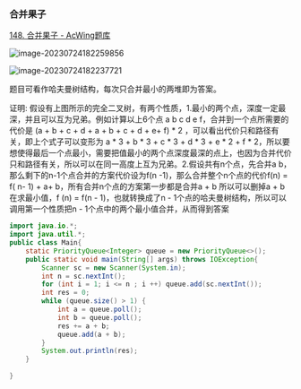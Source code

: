 ### 合并果子

[148. 合并果子 - AcWing题库](https://www.acwing.com/problem/content/150/)

![image-20230724182259856](C:\Users\23694\AppData\Roaming\Typora\typora-user-images\image-20230724182259856.png)

![image-20230724182237721](C:\Users\23694\AppData\Roaming\Typora\typora-user-images\image-20230724182237721.png)

题目可看作哈夫曼树结构，每次只合并最小的两堆即为答案。

证明: 假设有上图所示的完全二叉树，有两个性质，1.最小的两个点，深度一定最深，并且可以互为兄弟。例如计算以上6个点 a b c d e f，合并到一个点所需要的代价是 (a + b + c + d + a + b + c + d + e+ f) * 2 ，可以看出代价只和路径有关，即上个式子可以变形为 a * 3 + b * 3 + c * 3 + d * 3 + e * 2 + f * 2，所以要想使得最后一个点最小，需要把值最小的两个点深度最深的点上，也因为合并代价只和路径有关，所以可以在同一高度上互为兄弟。2.假设共有n个点，先合并a b，那么剩下的n-1个点合并的方案代价设为f(n -1)，那么合并整个n个点的代价f(n) = f( n- 1) + a+ b，所有合并n个点的方案第一步都是合并a + b 所以可以删掉a + b在求最小值，f (n) = f(n - 1)，也就转换成了n - 1个点的哈夫曼树结构，所以可以调用第一个性质把n - 1个点中的两个最小值合并，从而得到答案

```java
import java.io.*;
import java.util.*;
public class Main{
    static PriorityQueue<Integer> queue = new PriorityQueue<>();
    public static void main(String[] args) throws IOException{
        Scanner sc = new Scanner(System.in);
        int n = sc.nextInt();
        for (int i = 1; i <= n ; i ++) queue.add(sc.nextInt());
        int res = 0;
        while (queue.size() > 1) {
            int a = queue.poll();
            int b = queue.poll();
            res += a + b;
            queue.add(a + b);
        }
        System.out.println(res);
    }
    
}
```



